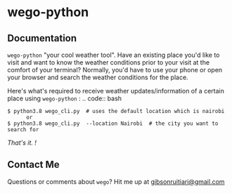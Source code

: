 wego-python
=======

Documentation
-------------
``wego-python`` "your cool weather tool". Have an existing place you'd like to
visit and want to know the weather conditions prior to your visit at the comfort of your terminal?
Normally, you'd have to use your phone or open your browser and search the weather conditions for the
place.

Here's what's required to receive weather updates/information of a certain place
 using ``wego-python`` :
 .. code:: bash

    $ python3.8 wego_cli.py  # uses the default location which is nairobi
          or
    $ python3.8 wego_cli.py  --location Nairobi  # the city you want to search for
*That's it. !*

Contact Me
----------
Questions or comments about ``wego``? Hit me up at
gibsonruitiari@gmail.com
